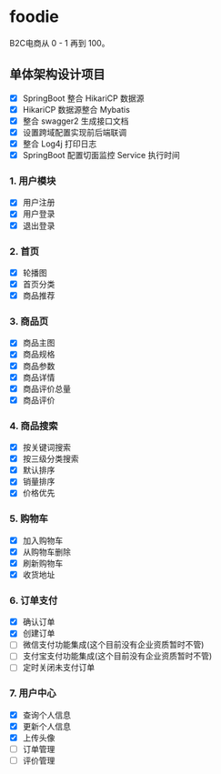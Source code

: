 # foodie
B2C电商从 0 - 1 再到 100。

## 单体架构设计项目
- [x] SpringBoot 整合 HikariCP 数据源
- [x] HikariCP 数据源整合 Mybatis
- [x] 整合 swagger2 生成接口文档
- [x] 设置跨域配置实现前后端联调
- [x] 整合 Log4j 打印日志
- [x] SpringBoot 配置切面监控 Service 执行时间
### 1. 用户模块
- [x] 用户注册
- [x] 用户登录
- [x] 退出登录
### 2. 首页
- [x] 轮播图
- [x] 首页分类
- [x] 商品推荐
### 3. 商品页
- [x] 商品主图
- [x] 商品规格
- [x] 商品参数
- [x] 商品详情
- [x] 商品评价总量
- [x] 商品评价
### 4. 商品搜索
- [x] 按关键词搜索
- [x] 按三级分类搜索
- [x] 默认排序
- [x] 销量排序
- [x] 价格优先
### 5. 购物车
- [x] 加入购物车
- [x] 从购物车删除
- [x] 刷新购物车
- [x] 收货地址
### 6. 订单支付
- [x] 确认订单
- [x] 创建订单
- [ ] 微信支付功能集成(这个目前没有企业资质暂时不管)
- [ ] 支付宝支付功能集成(这个目前没有企业资质暂时不管)
- [ ] 定时关闭未支付订单
### 7. 用户中心
- [x] 查询个人信息
- [x] 更新个人信息
- [x] 上传头像
- [ ] 订单管理
- [ ] 评价管理